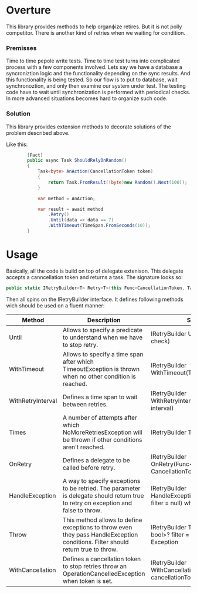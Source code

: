 # Overture

This library provides methods to help organфize retires. But it is not polly competitor. There is another kind of retries when we waiting for condition.

### Premisses

Time to time pepole write tests. Time to time test turns into complicated process with a few components involved.
Lets say we have a database a syncroniztion logic and the functionality depending on the sync results.
And this functionality is being tested. So our flow is to put to database, wait synchronoztion, and only then examine our system under test.
The testing code have to wait until synchronization is performed with periodical checks. In more advanced situations becomes hard to organize such code.

### Solution

This library provides extension methods to decorate solutions of the problem described above. 

Like this:
```csharp
        [Fact]
        public async Task ShouldRelyOnRandom()
        {
            Task<byte> AnAction(CancellationToken token)
            {
                return Task.FromResult((byte)new Random().Next(100));
            }

            var method = AnAction;

            var result = await method
                .Retry()
                .Until(data => data == 7)
                .WithTimeout(TimeSpan.FromSeconds(10));
        }
```

# Usage

Basically, all the code is build on top of delegate extenison. This delegate accepts a canncellation token and returns a task. 
The signature looks so:
```csharp
public static IRetryBuilder<T> Retry<T>(this Func<CancellationToken, Task<T>> action);
```

Then all spins on the IRetryBuilder interface. It defines following methods wich should be used on a fluent manner: 

Method      | Description | Signature
------------|-------------|----------
Until       | Allows to specify a predicate to understand when we have to stop retry. | IRetryBuilder<T> Until(Func<T, bool> check)
WithTimeout | Allows to specify a time span after which TimeoutException is thrown when no other condition is reached. | IRetryBuilder<T> WithTimeout(TimeSpan timeout)
WithRetryInterval | Defines a time span to wait between retries. | IRetryBuilder<T> WithRetryInterval(TimeSpan interval)
Times | A number of attempts after which NoMoreRetriesException will be thrown if other conditions aren't reached. | IRetryBuilder<T> Times(uint times)
OnRetry | Defines a delegate to be called before retry. | IRetryBuilder<T> OnRetry(Func<RetryContext, CancellationToken, Task> onRetry)
HandleException | A way to specify exceptions to be retried. The parameter is delegate should return true to retry on exception and false to throw.  | IRetryBuilder<T> HandleException<TEx>(Func<TEx, bool>? filter = null) where  TEx : Exception
Throw | This method allows to define exceptions to throw even they pass HandleException conditions. Filter should return true to throw. | IRetryBuilder<T> Throw<TEx>(Func<TEx, bool>? filter = null) where TEx : Exception
WithCancellation | Defines a cancellation token to stop retries throw an OperationCancelledException when token is set. | IRetryBuilder<T> WithCancellation(CancellationToken cancellationToken)